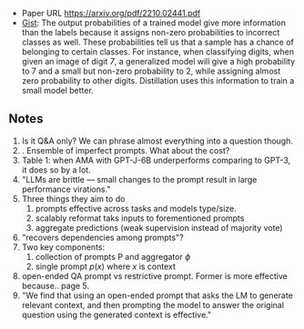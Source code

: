 - Paper URL https://arxiv.org/pdf/2210.02441.pdf
- [Gist](https://github.com/labmlai/annotated_deep_learning_paper_implementations/blob/master/labml_nn/distillation/readme.md): The output probabilities of a trained model give more information than the labels because it assigns non-zero probabilities to incorrect classes as well. These probabilities tell us that a sample has a chance of belonging to certain classes. For instance, when classifying digits, when given an image of digit _7_, a generalized model will give a high probability to 7 and a small but non-zero probability to 2, while assigning almost zero probability to other digits. Distillation uses this information to train a small model better.


## Notes
1. Is it Q&A only? We can phrase almost everything into a question though.
2. . Ensemble of imperfect prompts. What about the cost?
3. Table 1: when AMA with GPT-J-6B underperforms comparing to GPT-3, it does so by a lot.
4. "LLMs are brittle <plain>&mdash;</plain> small changes to the prompt result in large performance virations."
5. Three things they aim to do
	1. prompts effective across tasks and models type/size.
	2. scalably reformat taks inputs to forementioned prompts
	3. aggregate predictions (weak supervision instead of majority vote)
6. "recovers dependencies among prompts"?
7. Two key components: 
	1. collection of prompts $\mathrm{P}$ and aggregator $\phi$
	2. single prompt $p(x)$ where $x$ is context
8. open-ended QA prompt vs restrictive prompt. Former is more effective because.. page 5.
9. "We find that using an open-ended prompt that asks the LM to generate relevant context, and then prompting the model to answer the original question using the generated context is effective."
